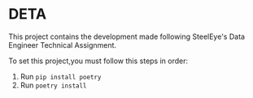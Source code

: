 # DETA
This project contains the development made following SteelEye's Data Engineer Technical Assignment.

To set this project,you must follow this steps in order:
1. Run ```pip install poetry```
2. Run ```poetry install```
